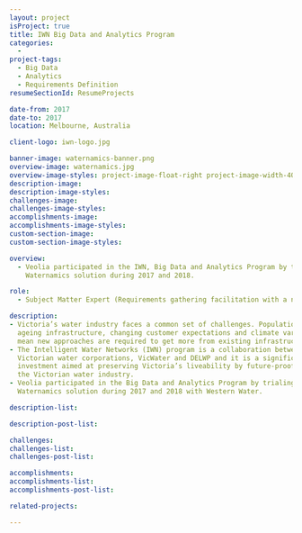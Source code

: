 ```yaml
---
layout: project
isProject: true
title: IWN Big Data and Analytics Program
categories:
  -
project-tags:
  - Big Data
  - Analytics
  - Requirements Definition
resumeSectionId: ResumeProjects

date-from: 2017
date-to: 2017
location: Melbourne, Australia

client-logo: iwn-logo.jpg

banner-image: waternamics-banner.png
overview-image: waternamics.jpg
overview-image-styles: project-image-float-right project-image-width-40
description-image:
description-image-styles:
challenges-image:
challenges-image-styles:
accomplishments-image:
accomplishments-image-styles:
custom-section-image:
custom-section-image-styles:

overview:
  - Veolia participated in the IWN, Big Data and Analytics Program by trialing the
    Waternamics solution during 2017 and 2018.

role:
  - Subject Matter Expert (Requirements gathering facilitation with a number of Victorian Water Utilities)

description:
- Victoria’s water industry faces a common set of challenges. Population growth,
  ageing infrastructure, changing customer expectations and climate variability
  mean new approaches are required to get more from existing infrastructure.
- The Intelligent Water Networks (IWN) program is a collaboration between the
  Victorian water corporations, VicWater and DELWP and it is a significant
  investment aimed at preserving Victoria’s liveability by future-proofing
  the Victorian water industry.
- Veolia participated in the Big Data and Analytics Program by trialing the
  Waternamics solution during 2017 and 2018 with Western Water.

description-list:

description-post-list:

challenges:
challenges-list:    
challenges-post-list:    

accomplishments:
accomplishments-list:    
accomplishments-post-list:    

related-projects:

---
```

